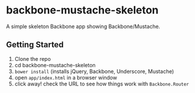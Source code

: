 backbone-mustache-skeleton
==========================

A simple skeleton Backbone app showing Backbone/Mustache.

## Getting Started

1. Clone the repo
2. cd backbone-mustache-skeleton
3. `bower install`  (installs jQuery, Backbone, Underscore, Mustache)
4. open `app/index.html` in a browser window
5. click away!  check the URL to see how things work with `Backbone.Router`
